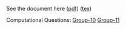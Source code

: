 See the document here ([pdf](hw9.pdf)) ([tex](hw9.tex))


Computational Questions:
[Group-10](assignment:Group-10) 
[Group-11](assignment:Group-11) 